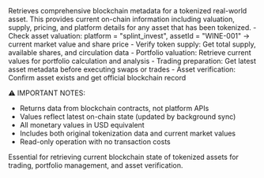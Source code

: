 <description>
Retrieves comprehensive blockchain metadata for a tokenized real-world asset. This provides current on-chain information including valuation, supply, pricing, and platform details for any asset that has been tokenized.

<use-cases>
- Check asset valuation: platform = "splint_invest", assetId = "WINE-001" → current market value and share price
- Verify token supply: Get total supply, available shares, and circulation data
- Portfolio valuation: Retrieve current values for portfolio calculation and analysis  
- Trading preparation: Get latest asset metadata before executing swaps or trades
- Asset verification: Confirm asset exists and get official blockchain record
</use-cases>

⚠️ IMPORTANT NOTES:

- Returns data from blockchain contracts, not platform APIs
- Values reflect latest on-chain state (updated by background sync)
- All monetary values in USD equivalent
- Includes both original tokenization data and current market values
- Read-only operation with no transaction costs

Essential for retrieving current blockchain state of tokenized assets for trading, portfolio management, and asset verification.
</description>
